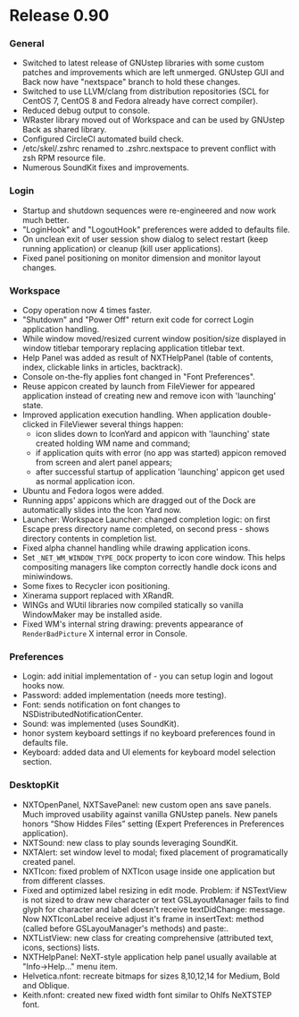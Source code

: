 # Release 0.90

### General
- Switched to latest release of GNUstep libraries with some custom patches and improvements which are left unmerged. GNUstep GUI and Back now have "nextspace" branch to hold these changes.
- Switched to use LLVM/clang from distribution repositories (SCL for CentOS 7, CentOS 8 and Fedora already have correct compiler).
- Reduced debug output to console.
- WRaster library moved out of Workspace and can be used by GNUstep Back as shared library.
- Configured CircleCI automated build check.
- /etc/skel/.zshrc renamed to .zshrc.nextspace to prevent conflict with zsh RPM resource file.
- Numerous SoundKit fixes and improvements.

### Login
- Startup and shutdown sequences were re-engineered and now work much better.
- "LoginHook" and "LogoutHook" preferences were added to defaults file.
- On unclean exit of user session show dialog to select restart (keep running application) or cleanup (kill user applications).
- Fixed panel positioning on monitor dimension and monitor layout changes.

### Workspace
  - Copy operation now 4 times faster.
  - "Shutdown" and "Power Off" return exit code for correct Login application handling.
  - While window moved/resized current window position/size displayed in window titlebar temporary replacing application titlebar text.
  - Help Panel was added as result of NXTHelpPanel (table of contents, index, clickable links in articles, backtrack).
  - Console on-the-fly applies font changed in "Font Preferences".
  - Reuse appicon created by launch from FileViewer for appeared application instead of creating new and remove icon with 'launching' state.
  - Improved application execution handling. When application double-clicked in FileViewer several things happen:
    - icon slides down to IconYard and appicon with 'launching' state created holding WM name and command;
    - if application quits with error (no app was started) appicon removed from screen and alert panel appears;
    - after successful startup of application 'launching' appicon get used as normal application icon.
  - Ubuntu and Fedora logos were added.
  - Running apps' appicons which are dragged out of the Dock are automatically slides into the Icon Yard now.
  - Launcher: Workspace Launcher: changed completion logic: on first Escape press directory name completed, on second press - shows directory contents in completion list.
  - Fixed alpha channel handling while drawing application icons.
  - Set `_NET_WM_WINDOW_TYPE_DOCK` property to icon core window. This helps compositing managers like compton correctly handle dock icons and miniwindows.
  - Some fixes to Recycler icon positioning.
  - Xinerama support replaced with XRandR.
  - WINGs and WUtil libraries now compiled statically so vanilla WindowMaker may be installed aside.
  - Fixed WM's internal string drawing: prevents appearance of `RenderBadPicture` X internal error in Console.

### Preferences
  - Login: add initial implementation of - you can setup login and logout hooks now.
  - Password: added implementation (needs more testing).
  - Font: sends notification on font changes to NSDistributedNotificationCenter.
  - Sound: was implemented (uses SoundKit).
  - honor system keyboard settings if no keyboard preferences found in defaults file.
  - Keyboard: added data and UI elements for keyboard model selection section.

### DesktopKit
  - NXTOpenPanel, NXTSavePanel: new custom open ans save panels.
    Much improved usability against vanilla GNUstep panels. 
    New panels honors “Show Hiddes Files” setting (Expert Preferences in Preferences application).
  - NXTSound: new class to play sounds leveraging SoundKit.
  - NXTAlert: set window level to modal; fixed placement of programatically created panel.
  - NXTIcon: fixed problem of NXTIcon usage inside one application but from different classes.
  - Fixed and optimized label resizing in edit mode. Problem: if NSTextView is not sized to draw new character or text GSLayoutManager fails to find glyph for character and label doesn't receive textDidChange: message. Now NXTIconLabel receive adjust it's frame in insertText: method (called before GSLayouManager's methods) and paste:.
  - NXTListView: new class for creating comprehensive (attributed text, icons, sections) lists.
  - NXTHelpPanel: NeXT-style application help panel usually available at "Info->Help..." menu item.
  - Helvetica.nfont: recreate bitmaps for sizes 8,10,12,14 for Medium, Bold and Oblique.
  - Keith.nfont: created new fixed width font similar to Ohlfs NeXTSTEP font.
